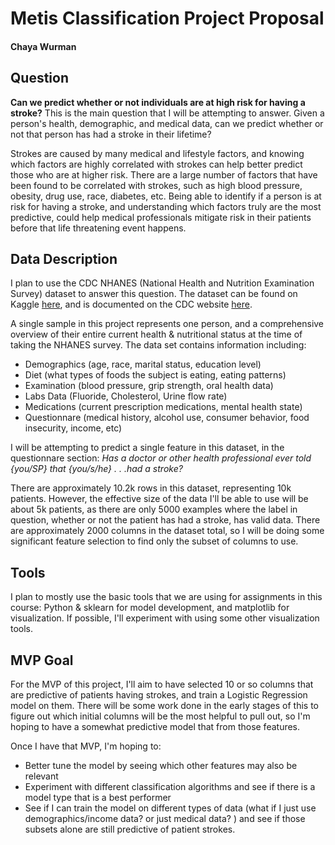 # Metis Classification Project Proposal
#### Chaya Wurman

## Question
**Can we predict whether or not individuals are at high risk for having a stroke?**
This is the main question that I will be attempting to answer. Given a person's health, demographic, and medical data, can we predict whether or not that person has had a stroke in their lifetime?

Strokes are caused by many medical and lifestyle factors, and knowing which factors are highly correlated with strokes can help better predict those who are at higher risk. There are a large number of factors that have been found to be correlated with strokes, such as high blood pressure, obesity, drug use, race, diabetes, etc. Being able to identify if a person is at risk for having a stroke, and understanding which factors truly are the most predictive, could help medical professionals mitigate risk in their patients before that life threatening event happens.

## Data Description
I plan to use the CDC NHANES (National Health and Nutrition Examination Survey) dataset to answer this question. The dataset can be found on Kaggle [here](https://www.kaggle.com/cdc/national-health-and-nutrition-examination-survey?select=demographic.csv), and is documented on the CDC website [here](https://www.kaggle.com/cdc/national-health-and-nutrition-examination-survey?select=demographic.csv). 

A single sample in this project represents one person, and a comprehensive overview of their entire current health & nutritional status at the time of taking the NHANES survey. The data set contains information including:
 - Demographics (age, race, marital status, education level)
 - Diet (what types of foods the subject is eating, eating patterns)
 - Examination (blood pressure, grip strength, oral health data)
 - Labs Data (Fluoride, Cholesterol,  Urine flow rate)
 - Medications (current prescription medications, mental health state)
 - Questionnare (medical history, alcohol use, consumer behavior, food insecurity, income, etc)

I will be attempting to predict a single feature in this dataset, in the questionnare section: *Has a doctor or other health professional ever told {you/SP} that {you/s/he} . . .had a stroke?* 

There are approximately 10.2k rows in this dataset, representing 10k patients. However, the effective size of the data I'll be able to use will be about 5k patients, as there are only 5000 examples where the label in question, whether or not the patient has had a stroke, has valid data. There are approximately 2000 columns in the dataset total, so I will be doing some significant feature selection to find only the subset of columns to use.

## Tools

I plan to mostly use the basic tools that we are using for assignments in this course: Python & sklearn for model development, and matplotlib for visualization. If possible, I'll experiment with using some other visualization tools.

## MVP Goal
For the MVP of this project, I'll aim to have selected 10 or so columns that are predictive of patients having strokes, and train a Logistic Regression model on them. There will be some work done in the early stages of this to figure out which initial columns will be the most helpful to pull out, so I'm hoping to have a somewhat predictive model that from those features.

Once I have that MVP, I'm hoping to:
 - Better tune the model by seeing which other features may also be relevant
 - Experiment with different classification algorithms and see if there is a model type that is a best performer
 - See if I can train the model on different types of data (what if I just use demographics/income data? or just medical data? ) and see if those subsets alone are still predictive of patient strokes.
